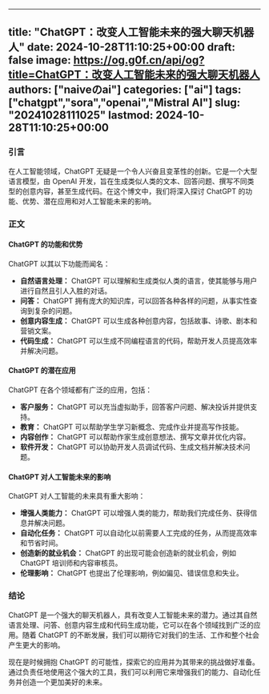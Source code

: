 
---
title: "ChatGPT：改变人工智能未来的强大聊天机器人"
date: 2024-10-28T11:10:25+00:00
draft: false
image: https://og.g0f.cn/api/og?title=ChatGPT：改变人工智能未来的强大聊天机器人
authors: ["naiveのai"]
categories: ["ai"]
tags: ["chatgpt","sora","openai","Mistral AI"]
slug: "20241028111025"
lastmod: 2024-10-28T11:10:25+00:00
---
### 引言

在人工智能领域，ChatGPT 无疑是一个令人兴奋且变革性的创新。它是一个大型语言模型，由 OpenAI 开发，旨在生成类似人类的文本、回答问题、撰写不同类型的创意内容，甚至生成代码。在这个博文中，我们将深入探讨 ChatGPT 的功能、优势、潜在应用和对人工智能未来的影响。

### 正文

#### ChatGPT 的功能和优势

ChatGPT 以其以下功能而闻名：

- **自然语言处理：** ChatGPT 可以理解和生成类似人类的语言，使其能够与用户进行自然且引人入胜的对话。
- **问答：** ChatGPT 拥有庞大的知识库，可以回答各种各样的问题，从事实性查询到复杂的问题。
- **创意内容生成：** ChatGPT 可以生成各种创意内容，包括故事、诗歌、剧本和营销文案。
- **代码生成：** ChatGPT 可以生成不同编程语言的代码，帮助开发人员提高效率并解决问题。

#### ChatGPT 的潜在应用

ChatGPT 在各个领域都有广泛的应用，包括：

- **客户服务：** ChatGPT 可以充当虚拟助手，回答客户问题、解决投诉并提供支持。
- **教育：** ChatGPT 可以帮助学生学习新概念、完成作业并提高写作技能。
- **内容创作：** ChatGPT 可以帮助作家生成创意想法、撰写文章并优化内容。
- **软件开发：** ChatGPT 可以协助开发人员调试代码、生成文档并解决技术问题。

#### ChatGPT 对人工智能未来的影响

ChatGPT 对人工智能的未来具有重大影响：

- **增强人类能力：** ChatGPT 可以增强人类的能力，帮助我们完成任务、获得信息并解决问题。
- **自动化任务：** ChatGPT 可以自动化以前需要人工完成的任务，从而提高效率和节省时间。
- **创造新的就业机会：** ChatGPT 的出现可能会创造新的就业机会，例如 ChatGPT 培训师和内容审核员。
- **伦理影响：** ChatGPT 也提出了伦理影响，例如偏见、错误信息和失业。

### 结论

ChatGPT 是一个强大的聊天机器人，具有改变人工智能未来的潜力。通过其自然语言处理、问答、创意内容生成和代码生成功能，它可以在各个领域找到广泛的应用。随着 ChatGPT 的不断发展，我们可以期待它对我们的生活、工作和整个社会产生更大的影响。

现在是时候拥抱 ChatGPT 的可能性，探索它的应用并为其带来的挑战做好准备。通过负责任地使用这个强大的工具，我们可以利用它来增强我们的能力、自动化任务并创造一个更加美好的未来。